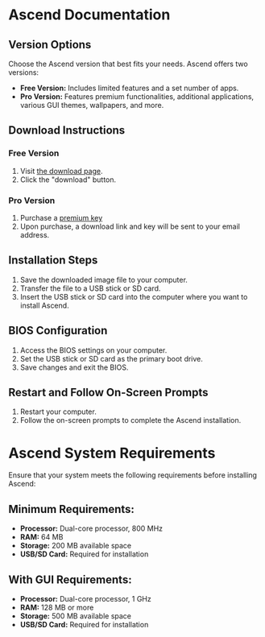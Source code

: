 # Ascend Documentation

## Version Options

Choose the Ascend version that best fits your needs. Ascend offers two versions:

- **Free Version:** Includes limited features and a set number of apps.
- **Pro Version:** Features premium functionalities, additional applications, various GUI themes, wallpapers, and more.

## Download Instructions

### Free Version
1. Visit [the download page](https://ascend.axolotl.com/free/download).
2. Click the "download" button.

### Pro Version
1. Purchase a [premium key](https://ascend.axolotl.com/pro/buy)
2. Upon purchase, a download link and key will be sent to your email address.

## Installation Steps

1. Save the downloaded image file to your computer.
2. Transfer the file to a USB stick or SD card.
3. Insert the USB stick or SD card into the computer where you want to install Ascend.

## BIOS Configuration

1. Access the BIOS settings on your computer.
2. Set the USB stick or SD card as the primary boot drive.
3. Save changes and exit the BIOS.

## Restart and Follow On-Screen Prompts

1. Restart your computer.
2. Follow the on-screen prompts to complete the Ascend installation.

# Ascend System Requirements

Ensure that your system meets the following requirements before installing Ascend:

## Minimum Requirements:

- **Processor:** Dual-core processor, 800 MHz 
- **RAM:** 64 MB
- **Storage:** 200 MB available space
- **USB/SD Card:** Required for installation

## With GUI Requirements:

- **Processor:** Dual-core processor, 1 GHz
- **RAM:** 128 MB or more
- **Storage:** 500 MB available space 
- **USB/SD Card:** Required for installation
